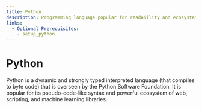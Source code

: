 ```yaml
---
title: Python
description: Programming language popular for readability and ecosystem.
links:
  - Optional Prerequisites:
    - setup_python
---
```


# Python


Python is a dynamic and strongly typed interpreted language (that compiles to byte code) that is overseen by the Python Software Foundation.
It is popular for its pseudo-code-like syntax and powerful ecosystem of web, scripting, and machine learning libraries.

